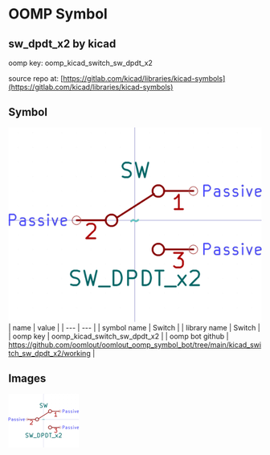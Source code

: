 # OOMP Symbol  
## sw_dpdt_x2  by kicad  
  
oomp key: oomp_kicad_switch_sw_dpdt_x2  
  
source repo at: [https://gitlab.com/kicad/libraries/kicad-symbols](https://gitlab.com/kicad/libraries/kicad-symbols)  
## Symbol  
  
[![working.png](working_600.png)](working.png)  
| name | value | 
| --- | --- | 
| symbol name | Switch | 
| library name | Switch | 
| oomp key | oomp_kicad_switch_sw_dpdt_x2 | 
| oomp bot github | https://github.com/oomlout/oomlout_oomp_symbol_bot/tree/main/kicad_switch_sw_dpdt_x2/working | 
## Images  
  
[![working.png](working_140.png)](working.png)  
